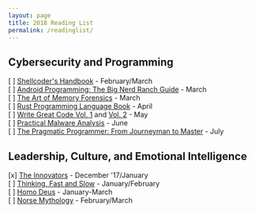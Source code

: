 ```yaml
---
layout: page
title: 2018 Reading List
permalink: /readinglist/
---
```


## Cybersecurity and Programming  
  
[ ] [Shellcoder's Handbook](https://www.amazon.com/Shellcoders-Handbook-Discovering-Exploiting-Security/dp/047008023X/) - February/March  
[ ] [Android Programming: The Big Nerd Ranch Guide](https://www.amazon.com/Android-Programming-Ranch-Guide-Guides/dp/0134706056/) - March  
[ ] [The Art of Memory Forensics](https://www.amazon.com/Art-Memory-Forensics-Detecting-Malware/dp/1118825098/) - March  
[ ] [Rust Programming Language Book](https://doc.rust-lang.org/book/) - April  
[ ] [Write Great Code Vol. 1](https://www.amazon.com/Write-Great-Code-Understanding-Machine/dp/1593270038/) and [Vol. 2](https://www.amazon.com/Write-Great-Code-Low-Level-High-Level/dp/1593270658/) - May  
[ ] [Practical Malware Analysis](https://www.amazon.com/Practical-Malware-Analysis-Hands-Dissecting/dp/1593272901/) - June  
[ ] [The Pragmatic Programmer: From Journeyman to Master](https://www.amazon.com/Pragmatic-Programmer-Journeyman-Master/dp/020161622X/) - July  

## Leadership, Culture, and Emotional Intelligence

[x] [The Innovators](https://www.amazon.com/Innovators-Hackers-Geniuses-Created-Revolution/dp/1476708703/) - December '17/January  
[ ] [Thinking, Fast and Slow](https://www.amazon.com/Thinking-Fast-Slow-Daniel-Kahneman/dp/0374275637/) - January/February  
[ ] [Homo Deus](https://www.amazon.com/Homo-Deus-Brief-History-Tomorrow/dp/0062464310/) - January-March  
[ ] [Norse Mythology](https://www.amazon.com/Norse-Mythology-Neil-Gaiman/dp/039360909X/) - February/March  

